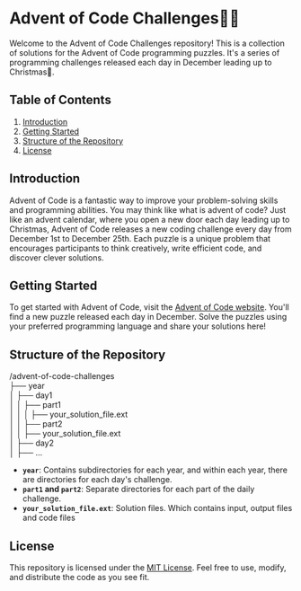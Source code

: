# Advent of Code Challenges🤖🎅

Welcome to the Advent of Code Challenges repository! This is a collection of solutions for the Advent of Code programming puzzles. It's a series of programming challenges released each day in December leading up to Christmas🎅.

## Table of Contents

1. [Introduction](#introduction)
2. [Getting Started](#getting-started)
3. [Structure of the Repository](#structure-of-the-repository)
4. [License](#license)

## Introduction

Advent of Code is a fantastic way to improve your problem-solving skills and programming abilities. You may think like what is advent of code? Just like an advent calendar, where you open a new door each day leading up to Christmas, Advent of Code releases a new coding challenge every day from December 1st to December 25th. Each puzzle is a unique problem that encourages participants to think creatively, write efficient code, and discover clever solutions.

## Getting Started

To get started with Advent of Code, visit the [Advent of Code website](https://adventofcode.com/). You'll find a new puzzle released each day in December. Solve the puzzles using your preferred programming language and share your solutions here!

## Structure of the Repository

/advent-of-code-challenges\
├── year\
│ ├── day1\
│ │ ├── part1\
│ │ │ ├── your_solution_file.ext\
│ │ ├── part2\
│ │ ├── your_solution_file.ext\
│ ├── day2\
│ ├── ...

- **`year`**: Contains subdirectories for each year, and within each year, there are directories for each day's challenge.
- **`part1` and `part2`**: Separate directories for each part of the daily challenge.
- **`your_solution_file.ext`**: Solution files. Which contains input, output files and code files

## License

This repository is licensed under the [MIT License](https://github.com/ahadpaksoy/Advent-Of-Code/blob/main/LICENSE). Feel free to use, modify, and distribute the code as you see fit.
